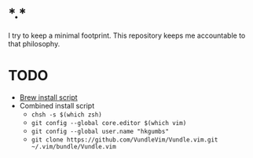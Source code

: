# \*.\*
I try to keep a minimal footprint.
This repository keeps me accountable to that philosophy.

# TODO
- [Brew install script](https://github.com/natehill/Brew-Install-Script)
- Combined install script
  - `chsh -s $(which zsh)`
  - `git config --global core.editor $(which vim)`
  - `git config --global user.name "hkgumbs"`
  - `git clone https://github.com/VundleVim/Vundle.vim.git ~/.vim/bundle/Vundle.vim`
